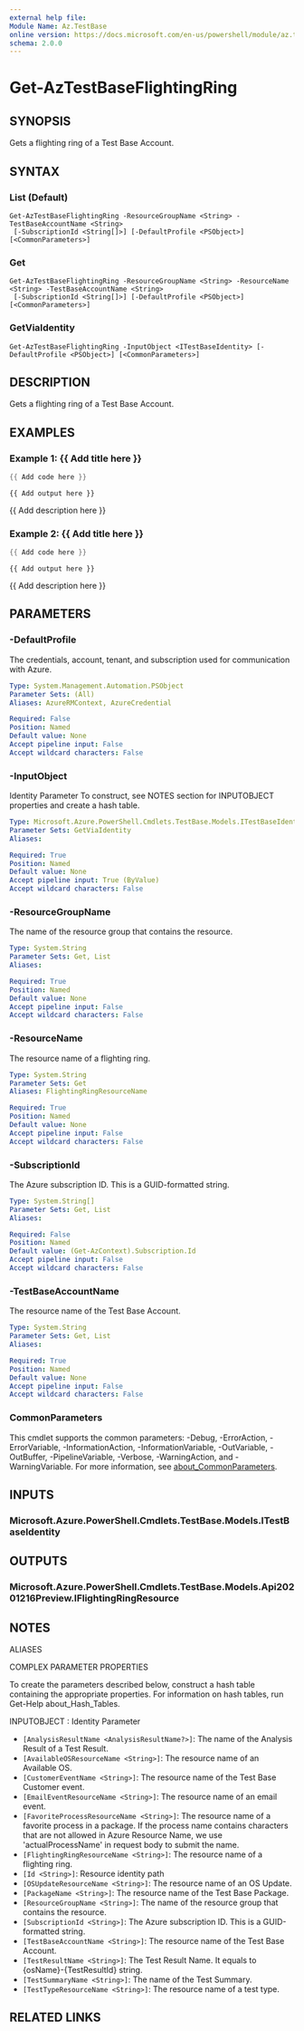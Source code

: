 ```yaml
---
external help file:
Module Name: Az.TestBase
online version: https://docs.microsoft.com/en-us/powershell/module/az.testbase/get-aztestbaseflightingring
schema: 2.0.0
---
```


# Get-AzTestBaseFlightingRing

## SYNOPSIS
Gets a flighting ring of a Test Base Account.

## SYNTAX

### List (Default)
```
Get-AzTestBaseFlightingRing -ResourceGroupName <String> -TestBaseAccountName <String>
 [-SubscriptionId <String[]>] [-DefaultProfile <PSObject>] [<CommonParameters>]
```

### Get
```
Get-AzTestBaseFlightingRing -ResourceGroupName <String> -ResourceName <String> -TestBaseAccountName <String>
 [-SubscriptionId <String[]>] [-DefaultProfile <PSObject>] [<CommonParameters>]
```

### GetViaIdentity
```
Get-AzTestBaseFlightingRing -InputObject <ITestBaseIdentity> [-DefaultProfile <PSObject>] [<CommonParameters>]
```

## DESCRIPTION
Gets a flighting ring of a Test Base Account.

## EXAMPLES

### Example 1: {{ Add title here }}
```powershell
{{ Add code here }}
```

```output
{{ Add output here }}
```

{{ Add description here }}

### Example 2: {{ Add title here }}
```powershell
{{ Add code here }}
```

```output
{{ Add output here }}
```

{{ Add description here }}

## PARAMETERS

### -DefaultProfile
The credentials, account, tenant, and subscription used for communication with Azure.

```yaml
Type: System.Management.Automation.PSObject
Parameter Sets: (All)
Aliases: AzureRMContext, AzureCredential

Required: False
Position: Named
Default value: None
Accept pipeline input: False
Accept wildcard characters: False
```

### -InputObject
Identity Parameter
To construct, see NOTES section for INPUTOBJECT properties and create a hash table.

```yaml
Type: Microsoft.Azure.PowerShell.Cmdlets.TestBase.Models.ITestBaseIdentity
Parameter Sets: GetViaIdentity
Aliases:

Required: True
Position: Named
Default value: None
Accept pipeline input: True (ByValue)
Accept wildcard characters: False
```

### -ResourceGroupName
The name of the resource group that contains the resource.

```yaml
Type: System.String
Parameter Sets: Get, List
Aliases:

Required: True
Position: Named
Default value: None
Accept pipeline input: False
Accept wildcard characters: False
```

### -ResourceName
The resource name of a flighting ring.

```yaml
Type: System.String
Parameter Sets: Get
Aliases: FlightingRingResourceName

Required: True
Position: Named
Default value: None
Accept pipeline input: False
Accept wildcard characters: False
```

### -SubscriptionId
The Azure subscription ID.
This is a GUID-formatted string.

```yaml
Type: System.String[]
Parameter Sets: Get, List
Aliases:

Required: False
Position: Named
Default value: (Get-AzContext).Subscription.Id
Accept pipeline input: False
Accept wildcard characters: False
```

### -TestBaseAccountName
The resource name of the Test Base Account.

```yaml
Type: System.String
Parameter Sets: Get, List
Aliases:

Required: True
Position: Named
Default value: None
Accept pipeline input: False
Accept wildcard characters: False
```

### CommonParameters
This cmdlet supports the common parameters: -Debug, -ErrorAction, -ErrorVariable, -InformationAction, -InformationVariable, -OutVariable, -OutBuffer, -PipelineVariable, -Verbose, -WarningAction, and -WarningVariable. For more information, see [about_CommonParameters](http://go.microsoft.com/fwlink/?LinkID=113216).

## INPUTS

### Microsoft.Azure.PowerShell.Cmdlets.TestBase.Models.ITestBaseIdentity

## OUTPUTS

### Microsoft.Azure.PowerShell.Cmdlets.TestBase.Models.Api20201216Preview.IFlightingRingResource

## NOTES

ALIASES

COMPLEX PARAMETER PROPERTIES

To create the parameters described below, construct a hash table containing the appropriate properties. For information on hash tables, run Get-Help about_Hash_Tables.


INPUTOBJECT <ITestBaseIdentity>: Identity Parameter
  - `[AnalysisResultName <AnalysisResultName?>]`: The name of the Analysis Result of a Test Result.
  - `[AvailableOSResourceName <String>]`: The resource name of an Available OS.
  - `[CustomerEventName <String>]`: The resource name of the Test Base Customer event.
  - `[EmailEventResourceName <String>]`: The resource name of an email event.
  - `[FavoriteProcessResourceName <String>]`: The resource name of a favorite process in a package. If the process name contains characters that are not allowed in Azure Resource Name, we use 'actualProcessName' in request body to submit the name.
  - `[FlightingRingResourceName <String>]`: The resource name of a flighting ring.
  - `[Id <String>]`: Resource identity path
  - `[OSUpdateResourceName <String>]`: The resource name of an OS Update.
  - `[PackageName <String>]`: The resource name of the Test Base Package.
  - `[ResourceGroupName <String>]`: The name of the resource group that contains the resource.
  - `[SubscriptionId <String>]`: The Azure subscription ID. This is a GUID-formatted string.
  - `[TestBaseAccountName <String>]`: The resource name of the Test Base Account.
  - `[TestResultName <String>]`: The Test Result Name. It equals to {osName}-{TestResultId} string.
  - `[TestSummaryName <String>]`: The name of the Test Summary.
  - `[TestTypeResourceName <String>]`: The resource name of a test type.

## RELATED LINKS

